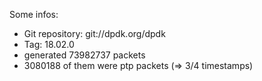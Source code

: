 Some infos:

- Git repository: git://dpdk.org/dpdk
- Tag: 18.02.0
- generated 73982737 packets
- 3080188 of them were ptp packets (=> 3/4 timestamps)

